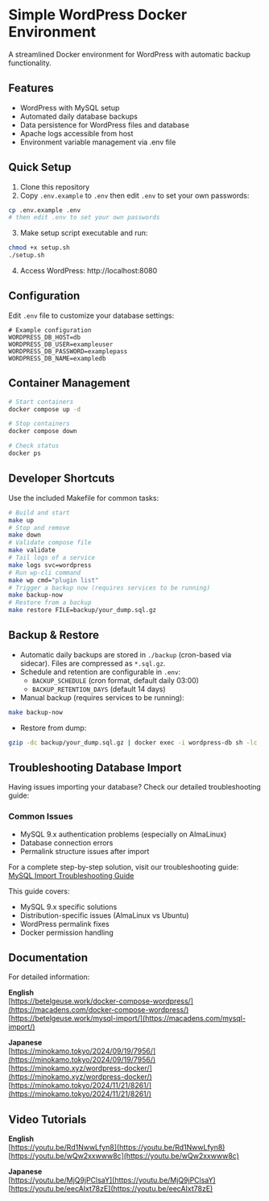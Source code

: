 # Simple WordPress Docker Environment

A streamlined Docker environment for WordPress with automatic backup functionality.

## Features
- WordPress with MySQL setup
- Automated daily database backups
- Data persistence for WordPress files and database
- Apache logs accessible from host
- Environment variable management via .env file

## Quick Setup

1. Clone this repository
2. Copy `.env.example` to `.env` then edit `.env` to set your own passwords:
```bash
cp .env.example .env
# then edit .env to set your own passwords
```
3. Make setup script executable and run:
```bash
chmod +x setup.sh
./setup.sh
```
4. Access WordPress: http://localhost:8080

## Configuration
Edit `.env` file to customize your database settings:
```env
# Example configuration
WORDPRESS_DB_HOST=db
WORDPRESS_DB_USER=exampleuser
WORDPRESS_DB_PASSWORD=examplepass
WORDPRESS_DB_NAME=exampledb
```

## Container Management
```bash
# Start containers
docker compose up -d

# Stop containers
docker compose down

# Check status
docker ps
```

## Developer Shortcuts
Use the included Makefile for common tasks:
```bash
# Build and start
make up
# Stop and remove
make down
# Validate compose file
make validate
# Tail logs of a service
make logs svc=wordpress
# Run wp-cli command
make wp cmd="plugin list"
# Trigger a backup now (requires services to be running)
make backup-now
# Restore from a backup
make restore FILE=backup/your_dump.sql.gz
```

## Backup & Restore
- Automatic daily backups are stored in `./backup` (cron-based via sidecar). Files are compressed as `*.sql.gz`.
- Schedule and retention are configurable in `.env`:
  - `BACKUP_SCHEDULE` (cron format, default daily 03:00)
  - `BACKUP_RETENTION_DAYS` (default 14 days)
- Manual backup (requires services to be running):
```bash
make backup-now
```
- Restore from dump:
```bash
gzip -dc backup/your_dump.sql.gz | docker exec -i wordpress-db sh -lc 'exec mysql -u "$MYSQL_USER" -p"$MYSQL_PASSWORD" "$MYSQL_DATABASE"'
```

## Troubleshooting Database Import

Having issues importing your database? Check our detailed troubleshooting guide:

### Common Issues
- MySQL 9.x authentication problems (especially on AlmaLinux)
- Database connection errors
- Permalink structure issues after import

For a complete step-by-step solution, visit our troubleshooting guide:  
[MySQL Import Troubleshooting Guide](https://macadens.com/mysql-import/)

This guide covers:
- MySQL 9.x specific solutions
- Distribution-specific issues (AlmaLinux vs Ubuntu)
- WordPress permalink fixes
- Docker permission handling

## Documentation
For detailed information:

**English**  
[https://betelgeuse.work/docker-compose-wordpress/](https://macadens.com/docker-compose-wordpress/)<br>
[https://betelgeuse.work/mysql-import/](https://macadens.com/mysql-import/)

**Japanese**  
[https://minokamo.tokyo/2024/09/19/7956/](https://minokamo.tokyo/2024/09/19/7956/)<br>
[https://minokamo.xyz/wordpress-docker/](https://minokamo.xyz/wordpress-docker/)<br>
[https://minokamo.tokyo/2024/11/21/8261/](https://minokamo.tokyo/2024/11/21/8261/)

## Video Tutorials

**English**  
[https://youtu.be/Rd1NwwLfyn8](https://youtu.be/Rd1NwwLfyn8)<br>
[https://youtu.be/wQw2xxwww8c](https://youtu.be/wQw2xxwww8c)

**Japanese**  
[https://youtu.be/MjQ9jPClsaY](https://youtu.be/MjQ9jPClsaY)<br>
[https://youtu.be/eecAIxt78zE](https://youtu.be/eecAIxt78zE)
